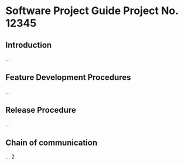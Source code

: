 # Software Project Guide Project No. 12345
## Introduction
...
## Feature Development Procedures
...
## Release Procedure
...
## Chain of communication
...
2

